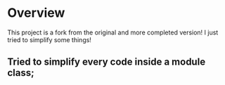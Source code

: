 # Overview
This project is a fork from the original and more completed version! I just tried to simplify some things!

## Tried to simplify every code inside a module class; 
 

